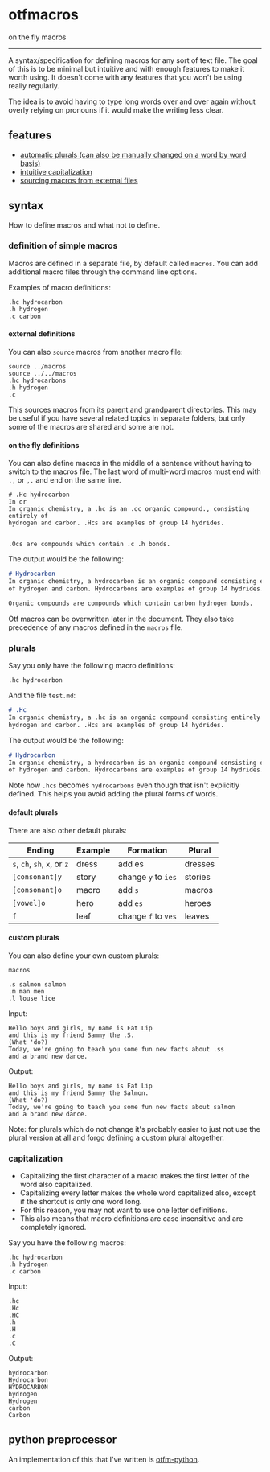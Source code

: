 # otfmacros

on the fly macros

---

A syntax/specification for defining macros for any sort of text file.
The goal of this is to be minimal but intuitive and with enough features to make
it worth using. It doesn't come with any features that you won't be using really
regularly. 

The idea is to avoid having to type long words over and over again without
overly relying on pronouns if it would make the writing less clear.

## features 

- [automatic plurals (can also be manually changed on a word by word basis)](syntax.md#plurals)
- [intuitive capitalization](syntax.md#capitalization)
- [sourcing macros from external files](syntax.md#external-definitions)

## syntax

How to define macros and what not to define.

### definition of simple macros
Macros are defined in a separate file, by default called `macros`.
You can add additional macro files through the command line options.

Examples of macro definitions:

```
.hc hydrocarbon
.h hydrogen
.c carbon
```

#### external definitions

You can also `source` macros from another macro file:

```
source ../macros
source ../../macros
.hc hydrocarbons
.h hydrogen
.c
```

This sources macros from its parent and grandparent directories.
This may be useful if you have several related topics in separate folders,
but only some of the macros are shared and some are not.

#### on the fly definitions

You can also define macros in the middle of a sentence without having to switch to the macros file.
The last word of multi-word macros must end with `.,`  or `,.` and end on the same line.

```
# .Hc hydrocarbon
In or
In organic chemistry, a .hc is an .oc organic compound., consisting entirely of
hydrogen and carbon. .Hcs are examples of group 14 hydrides.


.Ocs are compounds which contain .c .h bonds.
```

The output would be the following:

```markdown
# Hydrocarbon
In organic chemistry, a hydrocarbon is an organic compound consisting entirely
of hydrogen and carbon. Hydrocarbons are examples of group 14 hydrides.

Organic compounds are compounds which contain carbon hydrogen bonds.
```

Otf macros can be overwritten later in the document.
They also take precedence of any macros defined in the `macros` file.

### plurals

Say you only have the following macro definitions:

`.hc hydrocarbon`

And the file `test.md`:

```markdown
# .Hc
In organic chemistry, a .hc is an organic compound consisting entirely of
hydrogen and carbon. .Hcs are examples of group 14 hydrides.
```

The output would be the following:

```markdown
# Hydrocarbon
In organic chemistry, a hydrocarbon is an organic compound consisting entirely
of hydrogen and carbon. Hydrocarbons are examples of group 14 hydrides.
```

Note how `.hcs` becomes `hydrocarbons` even though that isn't explicitly
defined. This helps you avoid adding the plural forms of words.


#### default plurals

There are also other default plurals:

Ending | Example | Formation | Plural
--- | --- | --- | ---
`s`, `ch`, `sh`, `x`, or `z` | dress | add es | dresses
`[consonant]y` | story | change `y` to `ies` | stories
`[consonant]o` | macro | add `s` | macros
`[vowel]o` | hero | add `es` | heroes
`f` | leaf | change `f` to `ves` | leaves


#### custom plurals
You can also define your own custom plurals:

`macros`
```
.s salmon salmon
.m man men
.l louse lice
```

Input:
```
Hello boys and girls, my name is Fat Lip
and this is my friend Sammy the .S.
(What 'do?)
Today, we're going to teach you some fun new facts about .ss
and a brand new dance.
```

Output:
```
Hello boys and girls, my name is Fat Lip
and this is my friend Sammy the Salmon.
(What 'do?)
Today, we're going to teach you some fun new facts about salmon
and a brand new dance.
```

Note: for plurals which do not change it's probably easier to just not use the
plural version at all and forgo defining a custom plural altogether.

### capitalization

- Capitalizing the first character of a macro makes the first letter of the word
also capitalized.
- Capitalizing every letter makes the whole word capitalized also, except if the
shortcut is only one word long.
- For this reason, you may not want to use one letter definitions.
- This also means that macro definitions are case insensitive and are completely
ignored.

Say you have the following macros:

```
.hc hydrocarbon
.h hydrogen
.c carbon
```

Input:
```
.hc
.Hc
.HC
.h
.H
.c
.C
```

Output:
```
hydrocarbon
Hydrocarbon
HYDROCARBON
hydrogen
Hydrogen
carbon
Carbon
```

## python preprocessor

An implementation of this that I've written is [otfm-python](https://github.com/alvierahman90/otfm-python).
